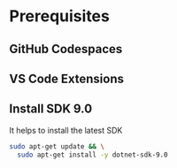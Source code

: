 # Prerequisites

## GitHub Codespaces

## VS Code Extensions

## Install SDK 9.0
It helps to install the latest SDK
``` bash
sudo apt-get update && \
  sudo apt-get install -y dotnet-sdk-9.0
```